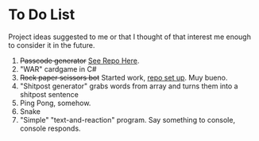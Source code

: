 # To Do List

Project ideas suggested to me or that I thought of that interest me enough to consider it in the future.

1.  ~~Passcode generator~~ [See Repo Here](https://github.com/AAAnothername/Passcode-Generator).
2.  "WAR" cardgame in C#
3.  ~~Rock paper scissors bot~~ Started work, [repo set up](https://github.com/AAAnothername/RockPaperScissors). Muy bueno.
4.  "Shitpost generator" grabs words from array and turns them into a shitpost sentence
5.  Ping Pong, somehow.
6.  Snake
7.  "Simple" "text-and-reaction" program. Say something to console, console responds.
